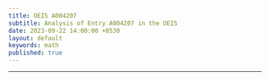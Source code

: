 ```yaml
---
title: OEIS A004207
subtitle: Analysis of Entry A004207 in the OEIS 
date: 2023-09-22 14:00:00 +0530
layout: default
keywords: math
published: true
---
```


<script src="https://gist.github.com/kyscg/9f5f8ce7b8e40444bc34cb49c3aff55b.js"></script>

---
